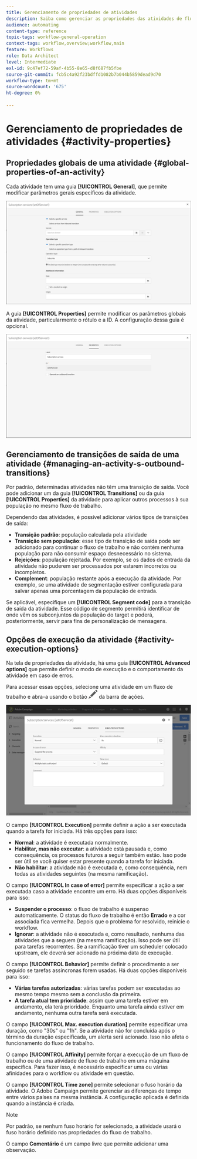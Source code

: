 ```yaml
---
title: Gerenciamento de propriedades de atividades
description: Saiba como gerenciar as propriedades das atividades de fluxo de trabalho.
audience: automating
content-type: reference
topic-tags: workflow-general-operation
context-tags: workflow,overview;workflow,main
feature: Workflows
role: Data Architect
level: Intermediate
exl-id: 9c47ef72-59af-4b55-8e65-d8f687fb5fbe
source-git-commit: fcb5c4a92f23bdffd1082b7b044b5859dead9d70
workflow-type: tm+mt
source-wordcount: '675'
ht-degree: 0%

---
```


# Gerenciamento de propriedades de atividades {#activity-properties}

## Propriedades globais de uma atividade {#global-properties-of-an-activity}

Cada atividade tem uma guia **[!UICONTROL General]**, que permite modificar parâmetros gerais específicos da atividade.

![](assets/activity-properties.png)

A guia **[!UICONTROL Properties]** permite modificar os parâmetros globais da atividade, particularmente o rótulo e a ID. A configuração dessa guia é opcional.

![](assets/activity-properties2.png)

## Gerenciamento de transições de saída de uma atividade {#managing-an-activity-s-outbound-transitions}

Por padrão, determinadas atividades não têm uma transição de saída. Você pode adicionar um da guia **[!UICONTROL Transitions]** ou da guia **[!UICONTROL Properties]** da atividade para aplicar outros processos à sua população no mesmo fluxo de trabalho.

Dependendo das atividades, é possível adicionar vários tipos de transições de saída:

* **Transição padrão**: população calculada pela atividade
* **Transição sem população**: esse tipo de transição de saída pode ser adicionado para continuar o fluxo de trabalho e não contém nenhuma população para não consumir espaço desnecessário no sistema.
* **Rejeições**: população rejeitada. Por exemplo, se os dados de entrada da atividade não puderem ser processados por estarem incorretos ou incompletos.
* **Complement**: população restante após a execução da atividade. Por exemplo, se uma atividade de segmentação estiver configurada para salvar apenas uma porcentagem da população de entrada.

Se aplicável, especifique um **[!UICONTROL Segment code]** para a transição de saída da atividade. Esse código de segmento permitirá identificar de onde vêm os subconjuntos da população do target e poderá, posteriormente, servir para fins de personalização de mensagens.

## Opções de execução da atividade {#activity-execution-options}

Na tela de propriedades da atividade, há uma guia **[!UICONTROL Advanced options]** que permite definir o modo de execução e o comportamento da atividade em caso de erros.

Para acessar essas opções, selecione uma atividade em um fluxo de trabalho e abra-a usando o botão ![](assets/edit_darkgrey-24px.png) da barra de ações.

![](assets/wkf_advanced_parameters.png)

O campo **[!UICONTROL Execution]** permite definir a ação a ser executada quando a tarefa for iniciada. Há três opções para isso:

* **Normal**: a atividade é executada normalmente.
* **Habilitar, mas não executar**: a atividade está pausada e, como consequência, os processos futuros a seguir também estão. Isso pode ser útil se você quiser estar presente quando a tarefa for iniciada.
* **Não habilitar**: a atividade não é executada e, como consequência, nem todas as atividades seguintes (na mesma ramificação).

O campo **[!UICONTROL In case of error]** permite especificar a ação a ser executada caso a atividade encontre um erro. Há duas opções disponíveis para isso:

* **Suspender o processo**: o fluxo de trabalho é suspenso automaticamente. O status do fluxo de trabalho é então **Errado** e a cor associada fica vermelha. Depois que o problema for resolvido, reinicie o workflow.
* **Ignorar**: a atividade não é executada e, como resultado, nenhuma das atividades que a seguem (na mesma ramificação). Isso pode ser útil para tarefas recorrentes. Se a ramificação tiver um scheduler colocado upstream, ele deverá ser acionado na próxima data de execução.

O campo **[!UICONTROL Behavior]** permite definir o procedimento a ser seguido se tarefas assíncronas forem usadas. Há duas opções disponíveis para isso:

* **Várias tarefas autorizadas**: várias tarefas podem ser executadas ao mesmo tempo mesmo sem a conclusão da primeira.
* **A tarefa atual tem prioridade**: assim que uma tarefa estiver em andamento, ela terá prioridade. Enquanto uma tarefa ainda estiver em andamento, nenhuma outra tarefa será executada.

O campo **[!UICONTROL Max. execution duration]** permite especificar uma duração, como &quot;30s&quot; ou &quot;1h&quot;. Se a atividade não for concluída após o término da duração especificada, um alerta será acionado. Isso não afeta o funcionamento do fluxo de trabalho.

O campo **[!UICONTROL Affinity]** permite forçar a execução de um fluxo de trabalho ou de uma atividade de fluxo de trabalho em uma máquina específica. Para fazer isso, é necessário especificar uma ou várias afinidades para o workflow ou atividade em questão.

O campo **[!UICONTROL Time zone]** permite selecionar o fuso horário da atividade. O Adobe Campaign permite gerenciar as diferenças de tempo entre vários países na mesma instância. A configuração aplicada é definida quando a instância é criada.

>[!NOTE]
>
>Por padrão, se nenhum fuso horário for selecionado, a atividade usará o fuso horário definido nas propriedades do fluxo de trabalho.

O campo **Comentário** é um campo livre que permite adicionar uma observação.
